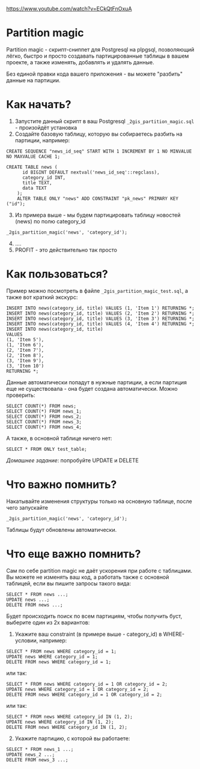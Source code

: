https://www.youtube.com/watch?v=ECkQtFnOxuA

Partition magic
===============

Partition magic - скрипт-сниппет для Postgresql на plpgsql, позволяющий лёгко, быстро и просто создавать партицированные таблицы в вашем проекте, а также изменять, добавлять и удалять данные.

Без единой правки кода вашего приложения - вы можете "разбить" данные на партиции.

Как начать?
===========

1. Запустите данный скрипт в ваш Postgresql ```_2gis_partition_magic.sql``` - произойдёт установка
2. Создайте базовую таблицу, которую вы собираетесь разбить на партиции, например:
```
CREATE SEQUENCE "news_id_seq" START WITH 1 INCREMENT BY 1 NO MINVALUE NO MAXVALUE CACHE 1;

CREATE TABLE news (
	  id BIGINT DEFAULT nextval('news_id_seq'::regclass),
	  category_id INT,
	  title TEXT,
	  data TEXT
	);
	ALTER TABLE ONLY "news" ADD CONSTRAINT "pk_news" PRIMARY KEY ("id");
```
3. Из примера выше - мы будем партицировать таблицу новостей (news) по полю category_id
```
_2gis_partition_magic('news', 'category_id');
```
4. ....
5. PROFIT - это действительно так просто

Как пользоваться?
=================
Пример можно посмотреть в файле ```_2gis_partition_magic_test.sql```, а также вот краткий экскурс:

```
INSERT INTO news(category_id, title) VALUES (1, 'Item 1') RETURNING *;
INSERT INTO news(category_id, title) VALUES (2, 'Item 2') RETURNING *;
INSERT INTO news(category_id, title) VALUES (3, 'Item 3') RETURNING *;
INSERT INTO news(category_id, title) VALUES (4, 'Item 4') RETURNING *;
INSERT INTO news(category_id, title)
VALUES
(1, 'Item 5'),
(1, 'Item 6'),
(2, 'Item 7'),
(2, 'Item 8'),
(3, 'Item 9'),
(3, 'Item 10')
RETURNING *;
```

Данные автоматически попадут в нужные партиции, а если партиция еще не существовала - она будет создана автоматически. Можно проверить:
```
SELECT COUNT(*) FROM news;
SELECT COUNT(*) FROM news_1;
SELECT COUNT(*) FROM news_2;
SELECT COUNT(*) FROM news_3;
SELECT COUNT(*) FROM news_4;
```

А также, в основной таблице ничего нет:
```
SELECT * FROM ONLY test_table;
```

*Домашнее задание*: попробуйте UPDATE и DELETE

Что важно помнить?
==================
Накатывайте изменения структуры только на основную таблице, после чего запускайте 
```
_2gis_partition_magic('news', 'category_id');
```
Таблицы будут обновлены автоматически.

Что еще важно помнить?
==================

Сам по себе partition magic не даёт ускорения при работе с таблицами. Вы можете не изменять ваш код, а работать также с основной таблицей, если вы пишите запросы такого вида:
```
SELECT * FROM news ...;
UPDATE news ...;
DELETE FROM news ...;
```

Будет происходить поиск по всем партициям, чтобы получить буст, выберите один из 2х вариантов:
1. Укажите ваш constraint (в примере выше - category_id) в WHERE-условии, например:
```
SELECT * FROM news WHERE category_id = 1;
UPDATE news WHERE category_id = 1;
DELETE FROM news WHERE category_id = 1;
```
или так:
```
SELECT * FROM news WHERE category_id = 1 OR category_id = 2;
UPDATE news WHERE category_id = 1 OR category_id = 2;
DELETE FROM news WHERE category_id = 1 OR category_id = 2;
```
или так:
```
SELECT * FROM news WHERE category_id IN (1, 2);
UPDATE news WHERE category_id IN (1, 2);
DELETE FROM news WHERE category_id IN (1, 2);
```
2. Укажите партицию, с которой вы работаете:
```
SELECT * FROM news_1 ...;
UPDATE news_2 ...;
DELETE FROM news_3 ...;
```
